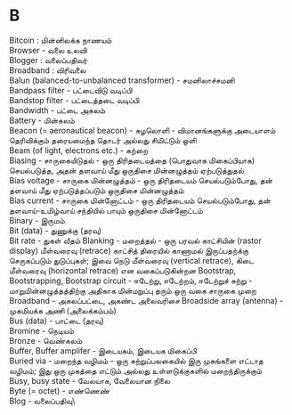 # B
Bitcoin : மின்னிலக்க நாணயம்\
Browser - வலை உலவி\
Blogger : வலைப்பதிவர்\
Broadband : விரிவலை\
Balun (balanced-to-unbalanced transformer) - சமனிலாச்சமனி\
Bandpass filter - பட்டைவிடு வடிப்பி\
Bandstop filter - பட்டைத்தடை வடிப்பி\
Bandwidth - பட்டை அகலம்\
Battery - மின்கலம்\
Beacon (= aeronautical beacon) - சுழலொளி - விமானங்களுக்கு அடையாளம் தெரிவிக்கும் தரையமைந்த தொடர் அல்லது சிமிட்டும் ஒளி\
Beam (of light, electrons etc.) - கற்றை\
Biasing - சாருகையிடுதல் - ஒரு திரிதடையத்தை (பொதுவாக மிகைப்பியாக) செயல்படுத்த, அதன் தளவாய் மீது ஒருதிசை மின்னழுத்தம் ஏற்படுத்துதல்\
Bias voltage - சாருகை மின்னழுத்தம் - ஒரு திரிதடையம் செயல்படும்போது, தன் தளவாய் மீது ஏற்படுத்தப்படும் ஒருதிசை மின்னழுத்தம்\
Bias current - சாருகை மின்னோட்டம் - ஒரு திரிதடையம் செயல்படும்போது, தன் தளவாய்-உமிழ்வாய் சந்தியில் பாயும் ஒருதிசை மின்னோட்டம்\
Binary - இருமம்\
Bit (data) - துணுக்கு (தரவு)\
Bit rate - துகள் வீதம்
Blanking - மறைத்தல் - ஒரு பரவல் காட்சியின் (rastor display) மீள்வரைவு (retrace) காட்சித் திரையில் காணாமல் இருப்பதற்க்கு செருகப்படும் துடுப்புகள்; இவை நெடு மீள்வரைவு (vertical retrace), கிடை மீள்வரைவு (horizontal retrace) என வகைப்படுகின்றன
Bootstrap, Bootstrapping, Bootstrap circuit - ஈடேற்று, ஈடேற்றம், ஈடேற்றுச் சுற்று - மாறுமின்னழுத்தத்திற்கு அதிகாக மின்மறுப்பு தரும் ஒரு வகை சாருகை முறை
Broadband - அகலப்பட்டை, அகண்ட அலைவரிசை
Broadside array (antenna) - முகமியக்க அணி (அலைக்கம்பம்)\
Bus (data) - பாட்டை (தரவு)\
Bromine - நெடியம்\
Bronze - வெண்கலம்\
Buffer, Buffer amplifer - இடையகம், இடையக மிகைப்பி\
Buried via - மறைந்த வழிமம் - ஒரு சுற்றுப்பலகையில் இரு முகங்களை எட்டாத வழிமம்; இது ஒரு முகத்தை எட்டும் அல்லது உள்ளடுக்குகளில் மறைந்திருக்கும்\
Busy, busy state - வேலயாக, வேலையான நிலை\
Byte (= octet) - எண்ணெண்\
Blog - வலைப்பதிவு\